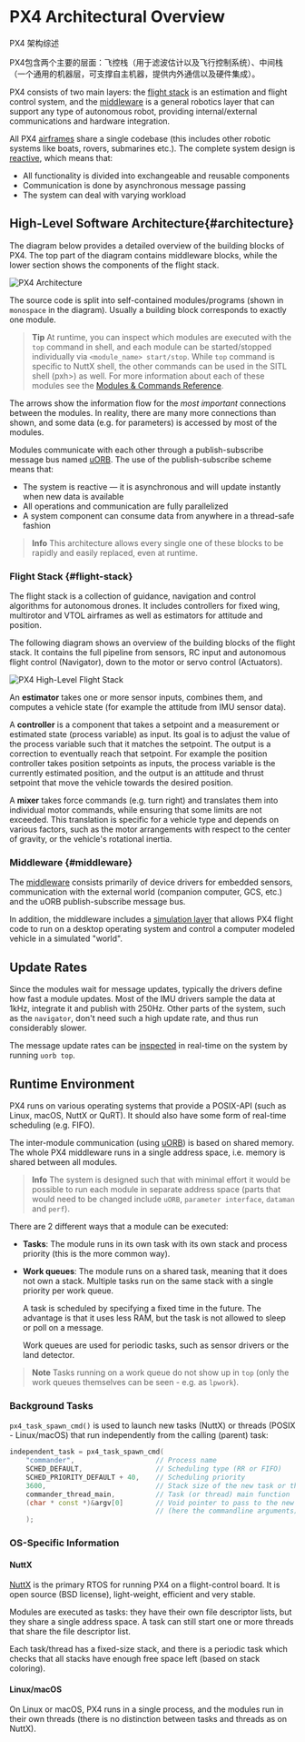 # PX4 Architectural Overview
PX4 架构综述

PX4包含两个主要的层面：飞控栈（用于滤波估计以及飞行控制系统）、中间栈（一个通用的机器层，可支撑自主机器，提供内外通信以及硬件集成）。


PX4 consists of two main layers: the [flight stack](#flight-stack) is an estimation and flight control system,
and the [middleware](#middleware) is a general robotics layer that can support any type of autonomous robot, providing internal/external communications and hardware integration.

All PX4 [airframes](../airframes/README.md) share a single codebase (this includes other robotic systems like boats, rovers, submarines etc.). The complete system design is [reactive](http://www.reactivemanifesto.org), which means that:

- All functionality is divided into exchangeable and reusable components
- Communication is done by asynchronous message passing
- The system can deal with varying workload


## High-Level Software Architecture{#architecture}

The diagram below provides a detailed overview of the building blocks of PX4. 
The top part of the diagram contains middleware blocks, while the lower
section shows the components of the flight stack.

![PX4 Architecture](../../assets/diagrams/PX4_Architecture.svg)

<!-- This diagram can be updated from 
[here](https://drive.google.com/file/d/0B1TDW9ajamYkaGx3R0xGb1NaeU0/view?usp=sharing) 
and opened with draw.io Diagrams. You might need to request access if you
don't have a px4.io Google account.
Caution: it can happen that after exporting some of the arrows are wrong. In
that case zoom into the graph until the arrows are correct, and then export
again. -->

The source code is split into self-contained modules/programs (shown in `monospace` in the
diagram). Usually a building block corresponds to exactly one module. 

> **Tip** At runtime, you can inspect which modules are executed with the `top` command in shell, 
> and each module can be started/stopped individually via `<module_name> start/stop`. While `top` command is specific to NuttX shell, the other commands can be used in the SITL shell (pxh>) as well.
> For more information about each of these modules see the
> [Modules & Commands Reference](../middleware/modules_main.md).

The arrows show the information flow for the *most important* connections between
the modules. In reality, there are many more connections than shown, and some data 
(e.g. for parameters) is accessed by most of the modules.

Modules communicate with each other through a 
publish-subscribe message bus named [uORB](../middleware/uorb.md). 
The use of the publish-subscribe scheme means that:

- The system is reactive — it is
  asynchronous and will update instantly when new data is available
- All operations and communication are fully parallelized
- A system component can consume data from anywhere in a thread-safe fashion

> **Info** This architecture allows every single one of these
> blocks to be rapidly and easily replaced, even at runtime.


### Flight Stack {#flight-stack}

The flight stack is a collection of guidance, navigation and control algorithms 
for autonomous drones. 
It includes controllers for fixed wing, multirotor and VTOL airframes 
as well as estimators for attitude and position.

The following diagram shows an overview of the building blocks of
the flight stack. It contains the full pipeline from sensors, RC input and
autonomous flight control (Navigator), down to the motor or servo control
(Actuators).

![PX4 High-Level Flight Stack](../../assets/diagrams/PX4_High-Level_Flight-Stack.svg)
<!-- This diagram can be updated from 
[here](https://drive.google.com/a/px4.io/file/d/15J0eCL77fHbItA249epT3i2iOx4VwJGI/view?usp=sharing) 
and opened with draw.io Diagrams. You might need to request access if you
don't have a px4.io Google account.
Caution: it can happen that after exporting some of the arrows are wrong. In
that case zoom into the graph until the arrows are correct, and then export
again. -->

An **estimator** takes one or more sensor inputs, combines them, and computes a
vehicle state (for example the attitude from IMU sensor data).

A **controller** is a component that takes a setpoint and a measurement or
estimated state (process variable) as input. Its goal is to adjust the value of
the process variable such that it matches the setpoint. The output is a
correction to eventually reach that setpoint. For example the position
controller takes position setpoints as inputs, the process variable is the
currently estimated position, and the output is an attitude and thrust setpoint
that move the vehicle towards the desired position.

A **mixer** takes force commands (e.g. turn right) and translates them into
individual motor commands, while ensuring that some limits are not
exceeded. This translation is specific for a vehicle type and depends on various
factors, such as the motor arrangements with respect to the center of gravity,
or the vehicle's rotational inertia.


### Middleware {#middleware}

The [middleware](../middleware/README.md) consists primarily of device drivers
for embedded sensors, communication with the external world (companion computer,
GCS, etc.) and the uORB publish-subscribe message bus.

In addition, the middleware includes a [simulation layer](../simulation/README.md) 
that allows PX4 flight code to run on a desktop operating system and control 
a computer modeled vehicle in a simulated "world".



## Update Rates

Since the modules wait for message updates, typically the drivers define how
fast a module updates. Most of the IMU drivers sample the data at 1kHz,
integrate it and publish with 250Hz. Other parts of the system, such
as the `navigator`, don't need such a high update rate, and thus run
considerably slower.

The message update rates can be [inspected](../middleware/uorb.md#urb-top-command)
in real-time on the system by running `uorb top`.

## Runtime Environment

PX4 runs on various operating systems that provide a POSIX-API
(such as Linux, macOS, NuttX or QuRT). It should also have some form of
real-time scheduling (e.g. FIFO).

The inter-module communication (using [uORB](../middleware/uorb.md)) is based on shared memory. 
The whole PX4 middleware runs in a single address space, i.e. memory is shared between all modules. 

> **Info** The system is designed such that with minimal effort it would
> be possible to run each module in separate address space (parts that would need
> to be changed include `uORB`, `parameter interface`, `dataman` and `perf`).

There are 2 different ways that a module can be executed:
- **Tasks**: The module runs in its own task with its own stack and process priority
  (this is the more common way). 
- **Work queues**: The module runs on a shared task, meaning that it does not own a stack. 
  Multiple tasks run on the same stack with a single priority per work queue.

  A task is scheduled by specifying a fixed time in the future.
  The advantage is that it uses less RAM, but the task is not allowed to sleep
  or poll on a message.

  Work queues are used for periodic tasks, 
  such as sensor drivers or the land detector.

> **Note** Tasks running on a work queue do not show up in `top` 
> (only the work queues themselves can be seen - e.g. as `lpwork`).


### Background Tasks

`px4_task_spawn_cmd()` is used to launch new tasks (NuttX) or threads (POSIX - Linux/macOS) that run independently from the calling (parent) task:

```cpp
independent_task = px4_task_spawn_cmd(
    "commander",                    // Process name
    SCHED_DEFAULT,                  // Scheduling type (RR or FIFO)
    SCHED_PRIORITY_DEFAULT + 40,    // Scheduling priority
    3600,                           // Stack size of the new task or thread
    commander_thread_main,          // Task (or thread) main function
    (char * const *)&argv[0]        // Void pointer to pass to the new task
                                    // (here the commandline arguments).
    );
```


### OS-Specific Information

#### NuttX

[NuttX](http://nuttx.org/) is the primary RTOS for running PX4 on a flight-control
board. It is open source (BSD license), light-weight, efficient and very stable.

Modules are executed as tasks: they have their own file descriptor lists, but
they share a single address space. A task can still start one or more threads
that share the file descriptor list.

Each task/thread has a fixed-size stack, and there is a periodic task which
checks that all stacks have enough free space left (based on stack coloring).


#### Linux/macOS

On Linux or macOS, PX4 runs in a single process, and the modules run in their own
threads (there is no distinction between tasks and threads as on NuttX).
